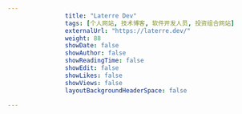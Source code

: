 ---
                title: "Laterre Dev"
                tags: [个人网站, 技术博客, 软件开发人员, 投资组合网站]
                externalUrl: "https://laterre.dev/"
                weight: 88
                showDate: false
                showAuthor: false
                showReadingTime: false
                showEdit: false
                showLikes: false
                showViews: false
                layoutBackgroundHeaderSpace: false
                ---


